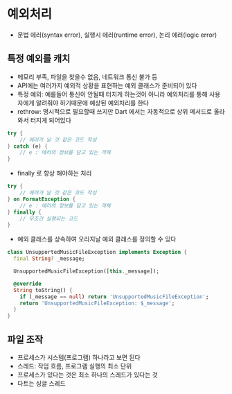 # 예외처리
- 문법 에러(syntax error), 실행시 에러(runtime error), 논리 에러(logic error)

## 특정 예외를 캐치
- 메모리 부족, 파일을 찾을수 없음, 네트워크 통신 불가 등
- API에는 여러가지 예외적 상황을 표현하는 예외 클래스가 준비되어 있다
- 특정 예외: 예를들어 통신이 안될때 터지게 하는것이 아니라 예외처리를 통해 사용자에게 알려줘야 하기때문에 예상된 예외처리를 한다
- rethrow: 명시적으로 필요할때 쓰지만 Dart 에서는 자동적으로 상위 메서드로 올라와서 터지게 되어있다

```dart
try {
    // 에러가 날 것 같은 코드 작성
} catch (e) {
    // e : 에러의 정보를 담고 있는 객체
}
```

- finally 로 항상 해야하는 처리

```dart
try {
    // 에러가 날 것 같은 코드 작성
} on FormatException {
    // e : 에러의 정보를 담고 있는 객체
} finally {
    // 무조건 실행되는 코드
}
```

- 예외 클래스를 상속하여 오리지날 예외 클래스를 정의할 수 있다
```dart
class UnsupportedMusicFileException implements Exception {
  final String? _message;

  UnsupportedMusicFileException([this._message]);

  @override
  String toString() {
    if (_message == null) return 'UnsupportedMusicFileException';
    return 'UnsupportedMusicFileException: $_message';
  }
}
```


## 파일 조작
- 프로세스가 시스템(프로그램) 하나라고 보면 된다
- 스레드: 작업 흐름, 프로그램 실행의 최소 단위
- 프로세스가 있다는 것은 최소 하나의 스레드가 있다는 것
- 다트는 싱글 스레드

